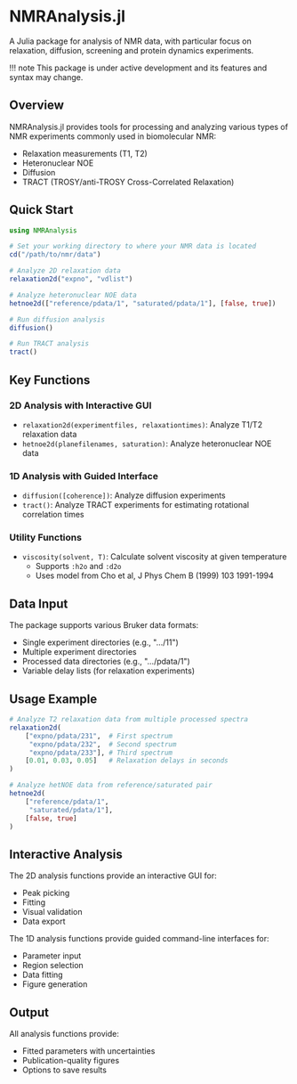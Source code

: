 # NMRAnalysis.jl

A Julia package for analysis of NMR data, with particular focus on relaxation, diffusion, screening and
protein dynamics experiments.

!!! note
    This package is under active development and its features and syntax may change.

## Overview

NMRAnalysis.jl provides tools for processing and analyzing various types of NMR experiments commonly
used in biomolecular NMR:

- Relaxation measurements (T1, T2)
- Heteronuclear NOE
- Diffusion
- TRACT (TROSY/anti-TROSY Cross-Correlated Relaxation)

## Quick Start

```julia
using NMRAnalysis

# Set your working directory to where your NMR data is located
cd("/path/to/nmr/data")

# Analyze 2D relaxation data
relaxation2d("expno", "vdlist")

# Analyze heteronuclear NOE data
hetnoe2d(["reference/pdata/1", "saturated/pdata/1"], [false, true])

# Run diffusion analysis
diffusion()

# Run TRACT analysis
tract()
```

## Key Functions

### 2D Analysis with Interactive GUI

- `relaxation2d(experimentfiles, relaxationtimes)`: Analyze T1/T2 relaxation data
- `hetnoe2d(planefilenames, saturation)`: Analyze heteronuclear NOE data

### 1D Analysis with Guided Interface

- `diffusion([coherence])`: Analyze diffusion experiments
- `tract()`: Analyze TRACT experiments for estimating rotational correlation times

### Utility Functions

- `viscosity(solvent, T)`: Calculate solvent viscosity at given temperature
  - Supports `:h2o` and `:d2o`
  - Uses model from Cho et al, J Phys Chem B (1999) 103 1991-1994

## Data Input

The package supports various Bruker data formats:
- Single experiment directories (e.g., ".../11")
- Multiple experiment directories
- Processed data directories (e.g., ".../pdata/1")
- Variable delay lists (for relaxation experiments)

## Usage Example

```julia
# Analyze T2 relaxation data from multiple processed spectra
relaxation2d(
    ["expno/pdata/231",  # First spectrum
     "expno/pdata/232",  # Second spectrum
     "expno/pdata/233"], # Third spectrum
    [0.01, 0.03, 0.05]   # Relaxation delays in seconds
)

# Analyze hetNOE data from reference/saturated pair
hetnoe2d(
    ["reference/pdata/1",
     "saturated/pdata/1"],
    [false, true]
)
```

## Interactive Analysis

The 2D analysis functions provide an interactive GUI for:
- Peak picking
- Fitting
- Visual validation
- Data export

The 1D analysis functions provide guided command-line interfaces for:
- Parameter input
- Region selection
- Data fitting
- Figure generation

## Output

All analysis functions provide:
- Fitted parameters with uncertainties
- Publication-quality figures
- Options to save results

